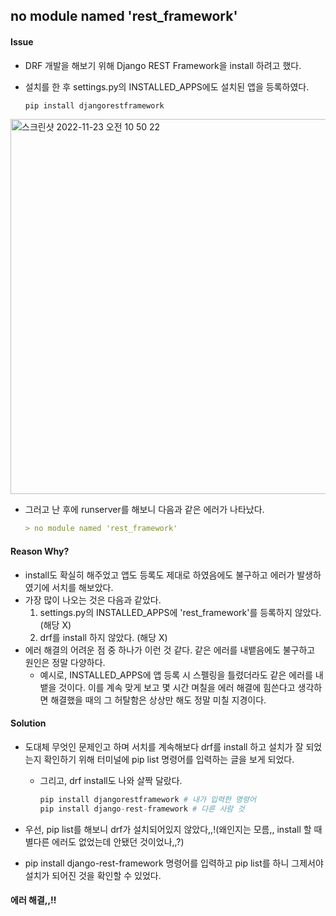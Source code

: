 ## no module named 'rest_framework'



#### Issue

- DRF 개발을 해보기 위해 Django REST Framework을 install 하려고 했다.

- 설치를 한 후 settings.py의 INSTALLED_APPS에도 설치된 앱을 등록하였다. 

  ```python
  pip install djangorestframework
  ```

<img width="600" alt="스크린샷 2022-11-23 오전 10 50 22" src="https://user-images.githubusercontent.com/91196025/203457241-f777fc81-2411-47f3-b40d-2309d2f8b41c.png">

- 그러고 난 후에 runserver를 해보니 다음과 같은 에러가 나타났다.

  ```markdown
  > no module named 'rest_framework'
  ```

  

#### Reason Why?

- install도 확실히 해주었고 앱도 등록도 제대로 하였음에도 불구하고 에러가 발생하였기에 서치를 해보았다. 
- 가장 많이 나오는 것은 다음과 같았다.
  1. settings.py의 INSTALLED_APPS에 'rest_framework'를 등록하지 않았다. (해당 X)
  2. drf를 install 하지 않았다. (해당 X)
- 에러 해결의 어려운 점 중 하나가 이런 것 같다. 같은 에러를 내뱉음에도 불구하고 원인은 정말 다양하다. 
  - 예시로, INSTALLED_APPS에 앱 등록 시 스펠링을 틀렸더라도 같은 에러를 내뱉을 것이다. 이를 계속 맞게 보고 몇 시간 며칠을 에러 해결에 힘쓴다고 생각하면 해결했을 때의 그 허탈함은 상상만 해도 정말 미칠 지경이다. 

#### Solution

- 도대체 무엇인 문제인고 하며 서치를 계속해보다 drf를 install 하고 설치가 잘 되었는지 확인하기 위해 터미널에 pip list 명령어를 입력하는 글을 보게 되었다. 

  - 그리고, drf install도 나와 살짝 달랐다.

    ```python
    pip install djangorestframework # 내가 입력한 명령어
    pip install django-rest-framework # 다른 사람 것
    ```

- 우선, pip list를 해보니 drf가 설치되어있지 않았다,,!(왜인지는 모름,, install 할 때 별다른 에러도 없었는데 안됐던 것이었나,,?)

- pip install django-rest-framework 명령어를 입력하고 pip list를 하니 그제서야 설치가 되어진 것을 확인할 수 있었다. 

#### 에러 해결,,!!

